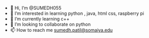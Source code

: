- 👋 Hi, I’m @SUMEDH055
- 👀 I’m interested in learning python , java, html css, raspberry pi
- 🌱 I’m currently learning c++
- 💞️ I’m looking to collaborate on python 
-  📫 How to reach me sumedh.patil@somaiya.edu

<!---
SUMEDH055/SUMEDH055 is a ✨ special ✨ repository because its `README.md` (this file) appears on your GitHub profile.
You can click the Preview link to take a look at your changes.
--->

